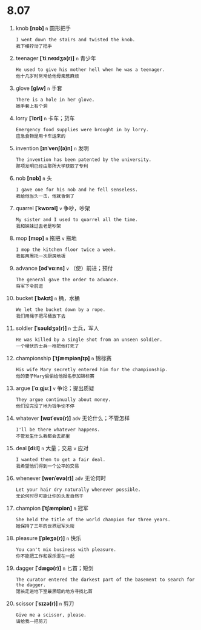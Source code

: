# 8.07








1. knob **[nɒb]** `n` 圆形把手
    ```
    I went down the stairs and twisted the knob.
    我下楼拧动了把手
    ```

2. teenager **[ˈtiːneɪdʒə(r)]** `n` 青少年
    ```
    He used to give his mother hell when he was a teenager.
    他十几岁时常常给他母亲惹麻烦
    ```

3. glove **[ɡlʌv]** `n` 手套
    ```
    There is a hole in her glove.
    她手套上有个洞
    ```

4. lorry **[ˈlɒri]** `n` 卡车；货车
    ```
    Emergency food supplies were brought in by lorry.
    应急食物是用卡车运来的
    ```

5. invention **[ɪnˈvenʃ(ə)n]** `n` 发明
    ```
    The invention has been patented by the university.
    那项发明已经由那所大学获取了专利
    ```

6. nob **[nɒb]** `n` 头
    ```
    I gave one for his nob and he fell senseless.
    我给他当头一击，他就昏倒了
    ```

7. quarrel **[ˈkwɒrəl]** `v` 争吵，吵架
    ```
    My sister and I used to quarrel all the time.
    我和妹妹过去老是吵架
    ```

8. mop **[mɒp]** `n` 拖把 `v` 拖地
    ```
    I mop the kitchen floor twice a week.
    我每两周托一次厨房地板
    ```

9. advance **[ədˈvɑːns]** `v` （使）前进；预付
    ```
    The general gave the order to advance.
    将军下令前进
    ```

10. bucket **[ˈbʌkɪt]** `n` 桶，水桶
    ```
    We let the bucket down by a rope.
    我们用绳子把吊桶放下去
    ```

11. soldier **[ˈsəʊldʒə(r)]** `n` 士兵，军人
    ```
    He was killed by a single shot from an unseen soldier.
    一个埋伏的士兵一枪把他打死了
    ```

12. championship **[ˈtʃæmpiənʃɪp]** `n` 锦标赛
    ```
    His wife Mary secretly entered him for the championship.
    他的妻子Mary偷偷给他报名参加锦标赛
    ```

13. argue **[ˈɑːɡjuː]** `v` 争论；提出质疑
    ```
    They argue continually about money.
    他们没完没了地为钱争论不停
    ```

14. whatever **[wɒtˈevə(r)]** `adv` 无论什么；不管怎样
    ```
    I'll be there whatever happens.
    不管发生什么我都会去那里
    ```

15. deal **[diːl]** `n` 大量；交易 `v` 应对
    ```
    I wanted them to get a fair deal.
    我希望他们得到一个公平的交易
    ```

16. whenever **[wenˈevə(r)]** `adv` 无论何时
    ```
    Let your hair dry naturally whenever possible.
    无论何时尽可能让你的头发自然干
    ```

17. champion **[ˈtʃæmpiən]** `n` 冠军
    ```
    She held the title of the world champion for three years.
    她保持了三年的世界冠军头衔
    ```

18. pleasure **[ˈpleʒə(r)]** `n` 快乐
    ```
    You can't mix business with pleasure.
    你不能把工作和娱乐混在一起
    ```

19. dagger **[ˈdæɡə(r)]** `n` 匕首；短剑
    ```
    The curator entered the darkest part of the basement to search for the dagger.
    馆长走进地下室最黑暗的地方寻找匕首
    ```

20. scissor **[ˈsɪzə(r)]** `n` 剪刀
    ```
    Give me a scissor, please.
    请给我一把剪刀
    ```
